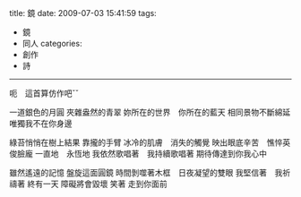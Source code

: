 title: 鏡
date: 2009-07-03 15:41:59
tags:
- 鏡
- 同人
categories:
- 創作
- 詩
---

呃　這首算仿作吧ˇˇ

<!-- more -->

一道銀色的月圓
夾雜盎然的青翠
妳所在的世界　你所在的藍天
相同景物不斷綿延　唯獨我不在你身邊

綠苔悄悄在樹上結果
靠攏的手臂
冰冷的肌膚　消失的觸覺
映出眼底辛苦　憔悴英俊臉龐
一直地　永恆地
我依然歌唱著　我持續歌唱著
期待傳達到你我心中

雖然遙遠的記憶
盤旋這面圓鏡
時間剝噬著木框　日夜凝望的雙眼
我堅信著　我祈禱著
終有一天
障礙將會毀壞
笑著
走到你面前